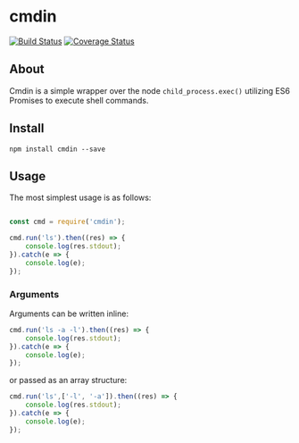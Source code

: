 # cmdin 
[![Build Status](https://travis-ci.org/sagarthomas/cmdin.svg?branch=master)](https://travis-ci.org/sagarthomas/cmdin)
[![Coverage Status](https://coveralls.io/repos/github/sagarthomas/cmdin/badge.svg?branch=master)](https://coveralls.io/github/sagarthomas/cmdin?branch=master)

## About
Cmdin is a simple wrapper over the node ` child_process.exec() ` utilizing ES6 Promises to execute shell commands.

## Install

```
npm install cmdin --save
```

## Usage
The most simplest usage is as follows:

```javascript

const cmd = require('cmdin');

cmd.run('ls').then((res) => {
    console.log(res.stdout); 
}).catch(e => {
    console.log(e);
});

```
### Arguments

Arguments can be written inline:


```javascript
cmd.run('ls -a -l').then((res) => {
    console.log(res.stdout); 
}).catch(e => {
    console.log(e);
});

```

or passed as an array structure:

```javascript
cmd.run('ls',['-l', '-a']).then((res) => {
    console.log(res.stdout); 
}).catch(e => {
    console.log(e);
});

```
